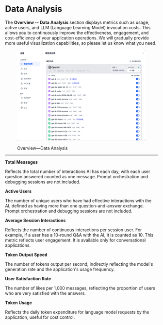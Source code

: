# Data Analysis

The **Overview -- Data Analysis** section displays metrics such as usage, active users, and LLM (Language Learning Model) invocation costs. This allows you to continuously improve the effectiveness, engagement, and cost-efficiency of your application operations. We will gradually provide more useful visualization capabilities, so please let us know what you need.

<figure><img src="/en/.gitbook/assets/guides/monitoring/image (6) (1).png" alt=""><figcaption><p>Overview—Data Analysis</p></figcaption></figure>

***

**Total Messages**

Reflects the total number of interactions AI has each day, with each user question answered counted as one message. Prompt orchestration and debugging sessions are not included.

**Active Users**

The number of unique users who have had effective interactions with the AI, defined as having more than one question-and-answer exchange. Prompt orchestration and debugging sessions are not included.

**Average Session Interactions**

Reflects the number of continuous interactions per session user. For example, if a user has a 10-round Q&A with the AI, it is counted as 10. This metric reflects user engagement. It is available only for conversational applications.

**Token Output Speed**

The number of tokens output per second, indirectly reflecting the model's generation rate and the application's usage frequency.

**User Satisfaction Rate**

The number of likes per 1,000 messages, reflecting the proportion of users who are very satisfied with the answers.

**Token Usage**

Reflects the daily token expenditure for language model requests by the application, useful for cost control.
